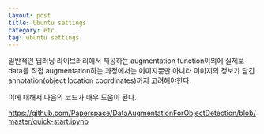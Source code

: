 ```yaml
---
layout: post
title: Ubuntu settings
category: etc.
tag: ubuntu settings
---
```


일반적인 딥러닝 라이브러리에서 제공하는 augmentation function이외에 실제로 data를 직접 augmentation하는 과정에서는 
이미지뿐만 아니라 이미지의 정보가 담긴 annotation(object location coordinates)까지 고려해야한다. 

이에 대해서 다음의 코드가 매우 도움이 된다. 

https://github.com/Paperspace/DataAugmentationForObjectDetection/blob/master/quick-start.ipynb
